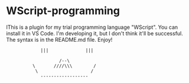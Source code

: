 # WScript-programming
IThis is a plugin for my trial programming language "WScript".
You can install it in VS Code. I'm developing it, but I don't think it'll be successful.
The syntax is in the README.md file.
Enjoy!

                 |||              |||

                        /--\
              \       ////\\\        /
               \                    /
                 ------------------
